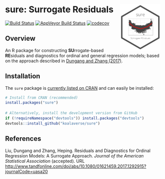 sure: Surrogate Residuals <img src="tools/sure-logo.png" align="right" width="130" height="150" />
==================================================================================================

<!-- [![CRAN_Status_Badge](http://www.r-pkg.org/badges/version/sure)](https://cran.r-project.org/package=sure) -->
[![Build
Status](https://travis-ci.org/koalaverse/sure.svg?branch=master)](https://travis-ci.org/koalaverse/sure)
[![AppVeyor Build
Status](https://ci.appveyor.com/api/projects/status/github/koalaverse/sure?branch=master&svg=true)](https://ci.appveyor.com/project/koalaverse/sure)
[![codecov](https://codecov.io/gh/koalaverse/sure/branch/master/graph/badge.svg)](https://codecov.io/gh/koalaverse/sure)

Overview
--------

An R package for constructing **SU**rrogate-based **RE**siduals and
diagnostics for ordinal and general regression models; based on the
approach described in [Dungang and Zhang
(2017)](http://www.tandfonline.com/doi/abs/10.1080/01621459.2017.1292915?journalCode=uasa20).

Installation
------------

The `sure` package is [currently listed on
CRAN](https://CRAN.R-project.org/package=sure) and can easily be
installed:

``` r
# Install from CRAN (recommended)
install.packages("sure")
  
# Alternatively, install the development version from GitHub
if (!requireNamespace("devtools")) install.packages("devtools")
devtools::install_github("koalaverse/sure")
```

References
----------

Liu, Dungang and Zhang, Heping. Residuals and Diagnostics for Ordinal
Regression Models: A Surrogate Approach. *Journal of the American
Statistical Association* (accepted). URL
<http://www.tandfonline.com/doi/abs/10.1080/01621459.2017.1292915?journalCode=uasa20>

